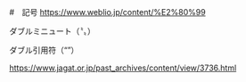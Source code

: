 #　記号
https://www.weblio.jp/content/%E2%80%99




ダブルミニュート（〝〟）

ダブル引用符（“”）

https://www.jagat.or.jp/past_archives/content/view/3736.html
